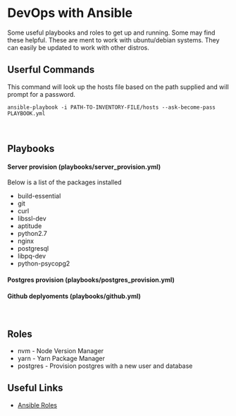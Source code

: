 # DevOps with Ansible

Some useful playbooks and roles to get up and running. Some may find these helpful. 
These are ment to work with ubuntu/debian systems. They can easily be updated to work with other distros. 


## Userful Commands

This command will look up the hosts file based on the path supplied and will prompt for a password.
```
ansible-playbook -i PATH-TO-INVENTORY-FILE/hosts --ask-become-pass PLAYBOOK.yml
```
<br>

## Playbooks

#### Server provision (playbooks/server_provision.yml)
Below is a list of the packages installed

* build-essential
* git
* curl
* libssl-dev
* aptitude
* python2.7
* nginx
* postgresql
* libpq-dev
* python-psycopg2



#### Postgres provision (playbooks/postgres_provision.yml)
#### Github deplyoments (playbooks/github.yml)



<br>


## Roles 

 * nvm - Node Version Manager
 * yarn - Yarn Package Manager
 * postgres - Provision postgres with a new user and database



## Useful Links 
 * [Ansible Roles](http://docs.ansible.com/ansible/latest/playbooks_reuse_roles.html)
